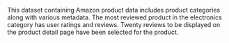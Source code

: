 This dataset containing Amazon product data includes product categories along with various metadata. The most reviewed product in the electronics category has user ratings and reviews. Twenty reviews to be displayed on the product detail page have been selected for the product.
